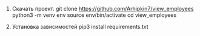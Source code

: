 1. Скачать проект.
git clone https://github.com/Arhipkin7/view_employees
python3 -m venv env
source env/bin/activate
cd view_employees

2. Установка зависимостей
pip3 install requirements.txt
